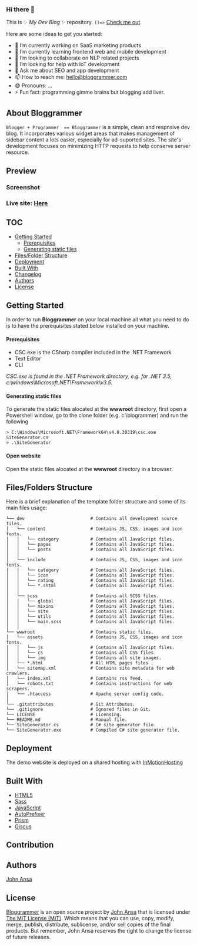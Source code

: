 ### Hi there 👋

This is ✨ _My Dev Blog_ ✨ repository. `()=>` [Check me out](https://bloggrammer.com/).

Here are some ideas to get you started:

- 🔭 I’m currently working on SaaS marketing products
- 🌱 I’m currently learning frontend web and mobile development
- 👯 I’m looking to collaborate on NLP related projects
- 🤔 I’m looking for help with IoT development
- 💬 Ask me about SEO and app development
- 📫 How to reach me: hello@bloggrammer.com
- 😄 Pronouns: ...
- ⚡ Fun fact: programming gimme brains but blogging add liver.

## About Bloggrammer
`Blogger + Programmer  == Bloggrammer` is a simple, clean and respnsive dev blog. It incorporates various widget areas that makes management of sidebar content a lots easier, especially for ad-suported sites. The site's development focuses on minimizing HTTP requests to help conserve server resource. 

## Preview

### Screenshot

### Live site: [Here](https://bloggrammer.com/)

## TOC
- [Getting Started](#getting-started)
  - [Prerequisites](#prerequisites)
  - [Generating static files](#generating-static-files)
- [Files/Folder Structure](#filesfolders-structure)
- [Deployment](#deployment)
- [Built With](#built-with)
- [Changelog](#contribution)
- [Authors](#authors)
- [License](#license)

## Getting Started
In order to run **Bloggrammer** on your local machine all what you need to do is to have the prerequisites stated below installed on your machine. 

#### Prerequisites
  - CSC.exe is the CSharp compiler included in the .NET Framework
  - Text Editor
  - CLI
 
 *CSC.exe is found in the .NET Framework directory, e.g. for .NET 3.5, c:\windows\Microsoft.NET\Framework\v3.5\.*
 
#### Generating static files
To generate the static files alocated at the **wwwroot** directory, first open a Powershell window, go to the clone folder (e.g. c:\blogrammer\) and run the following

```
> C:\Windows\Microsoft.NET\Framework64\v4.0.30319\csc.exe SiteGenerator.cs 
> .\SiteGenerator 
```
#### Open website
Open the static files alocated at the **wwwroot** directory in a browser.

## Files/Folders Structure
Here is a brief explanation of the template folder structure and some of its main files usage:
```
└── dev                         # Contains all development source files.
│   └── content                 # Contains JS, CSS, images and icon fonts.
│   │   └── category            # Contains all JavaScript files.
│   │   └── pages               # Contains all JavaScript files.
│   │   └── posts               # Contains all JavaScript files.
│   │
│   └── include                 # Contains JS, CSS, images and icon fonts.
│   │   └── category            # Contains all JavaScript files.
│   │   └── icon                # Contains all JavaScript files.
│   │   └── rating              # Contains all JavaScript files.
│   │   └── *.shtml             # Contains all JavaScript files.
│   │  
│   └── scss                    # Contains all SCSS files.
│   │   └── global              # Contains all JavaScript files.
│   │   └── mixins              # Contains all JavaScript files.
│   │   └── site                # Contains all JavaScript files.
│   │   └── utils               # Contains all JavaScript files.
│   │   └── main.scss           # Contains all JavaScript files.
│   │ 
└── wwwroot                     # Contains static files.
│   └── assets                  # Contains JS, CSS, images and icon fonts.
│   │   └── js                  # Contains all JavaScript files.
│   │   └── cs                  # Contains all CSS files.
│   │   └── img                 # Contains all site images.
│   └── *.html                  # All HTML pages files .
│   └── sitemap.xml             # Contains site metadata for web crawlers.
│   └── index.xml               # Contains rss feed.
│   └── robots.txt              # Contains instructions for web scrapers.
│   └── .htaccess               # Apache server config code.
│
└── .gitattributes              # Git Attributes.
└── .gitignore                  # Ignored files in Git.
└── LICENSE                     # Licensing.
└── README.md                   # Manual file.
└── SiteGenerator.cs            # C# site generator file.
└── SiteGenerator.exe           # Compiled C# site generator file.
```
## Deployment
The demo website is deployed on a shared hosting with [InMotionHosting](https://www.inmotionhosting.com/) 

## Built With
- [HTML5](https://developer.mozilla.org/en-US/docs/Web/HTML)
- [Sass](http://sass-lang.com/)
- [JavaScript](https://developer.mozilla.org/en-US/docs/Web/JavaScript)
- [AutoPrefixer](https://autoprefixer.github.io/)
- [Prism](https://prismjs.com/)
- [Giscus](https://giscus.app/)
## Contribution

## Authors
[John Ansa](https://linkedin.com/in/johnansa)

## License
[Bloggrammer](https://bloggrammer.com/) is an open source project by [John Ansa](https://linkedin.com/in/johnansa) that is licensed under [The MIT License (MIT)](https://opensource.org/licenses/MIT). Which means that you can use, copy, modify, merge, publish, distribute, sublicense, and/or sell copies of the final products. But remember, John Ansa reserves the right to change the license of future releases.
